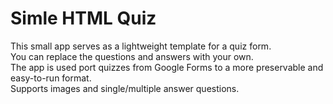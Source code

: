 # Simle HTML Quiz

This small app serves as a lightweight template for a quiz form.  
You can replace the questions and answers with your own.  
The app is used port quizzes from Google Forms to a more preservable and easy-to-run format.  
Supports images and single/multiple answer questions.
